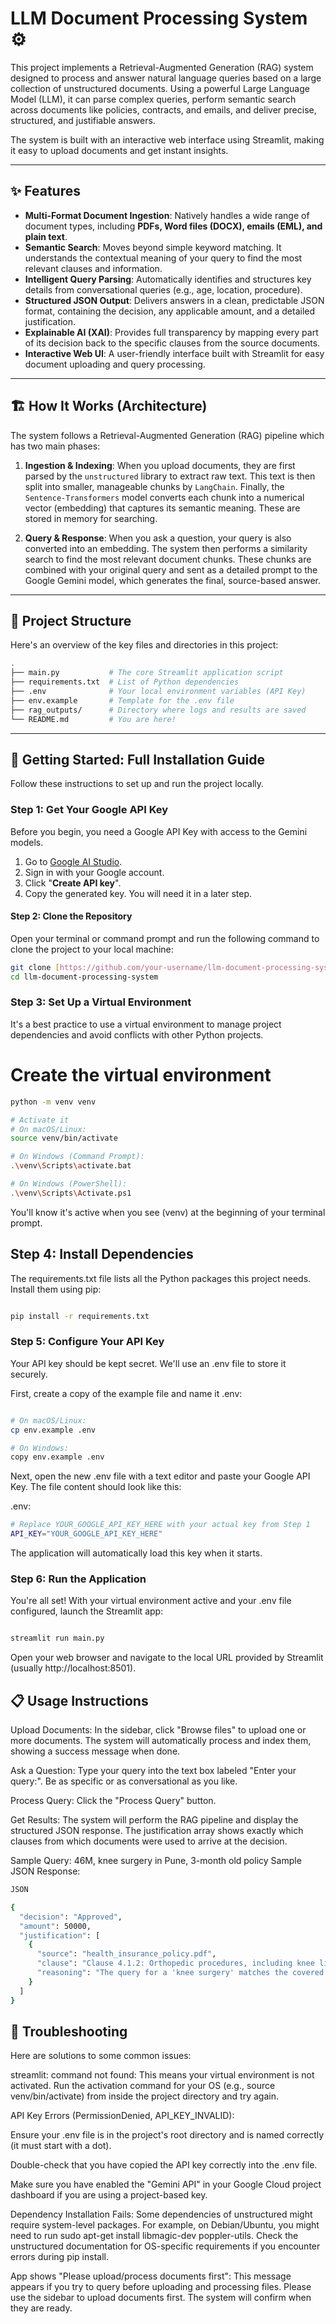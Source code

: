 # LLM Document Processing System ⚙️

This project implements a Retrieval-Augmented Generation (RAG) system designed to process and answer natural language queries based on a large collection of unstructured documents. Using a powerful Large Language Model (LLM), it can parse complex queries, perform semantic search across documents like policies, contracts, and emails, and deliver precise, structured, and justifiable answers.

The system is built with an interactive web interface using Streamlit, making it easy to upload documents and get instant insights.



---
## ✨ Features

-   **Multi-Format Document Ingestion**: Natively handles a wide range of document types, including **PDFs, Word files (DOCX), emails (EML), and plain text**.
-   **Semantic Search**: Moves beyond simple keyword matching. It understands the contextual meaning of your query to find the most relevant clauses and information.
-   **Intelligent Query Parsing**: Automatically identifies and structures key details from conversational queries (e.g., age, location, procedure).
-   **Structured JSON Output**: Delivers answers in a clean, predictable JSON format, containing the decision, any applicable amount, and a detailed justification.
-   **Explainable AI (XAI)**: Provides full transparency by mapping every part of its decision back to the specific clauses from the source documents.
-   **Interactive Web UI**: A user-friendly interface built with Streamlit for easy document uploading and query processing.

---

## 🏗️ How It Works (Architecture)

The system follows a Retrieval-Augmented Generation (RAG) pipeline which has two main phases:

1.  **Ingestion & Indexing**: When you upload documents, they are first parsed by the `unstructured` library to extract raw text. This text is then split into smaller, manageable chunks by `LangChain`. Finally, the `Sentence-Transformers` model converts each chunk into a numerical vector (embedding) that captures its semantic meaning. These are stored in memory for searching.

2.  **Query & Response**: When you ask a question, your query is also converted into an embedding. The system then performs a similarity search to find the most relevant document chunks. These chunks are combined with your original query and sent as a detailed prompt to the Google Gemini model, which generates the final, source-based answer.

---

## 📂 Project Structure

Here's an overview of the key files and directories in this project:
```bash
.
├── main.py           # The core Streamlit application script
├── requirements.txt  # List of Python dependencies
├── .env              # Your local environment variables (API Key)
├── env.example       # Template for the .env file
├── rag_outputs/      # Directory where logs and results are saved
└── README.md         # You are here!
```

---

## 🚀 Getting Started: Full Installation Guide

Follow these instructions to set up and run the project locally.

### Step 1: Get Your Google API Key

Before you begin, you need a Google API Key with access to the Gemini models.

1.  Go to [Google AI Studio](https://aistudio.google.com/app/apikey).
2.  Sign in with your Google account.
3.  Click "**Create API key**".
4.  Copy the generated key. You will need it in a later step.

#### Step 2: Clone the Repository

Open your terminal or command prompt and run the following command to clone the project to your local machine:

```bash
git clone [https://github.com/your-username/llm-document-processing-system.git](https://github.com/your-username/llm-document-processing-system.git)
cd llm-document-processing-system
```
### Step 3: Set Up a Virtual Environment
It's a best practice to use a virtual environment to manage project dependencies and avoid conflicts with other Python projects.



# Create the virtual environment
```Bash
python -m venv venv

# Activate it
# On macOS/Linux:
source venv/bin/activate

# On Windows (Command Prompt):
.\venv\Scripts\activate.bat

# On Windows (PowerShell):
.\venv\Scripts\Activate.ps1
```
You'll know it's active when you see (venv) at the beginning of your terminal prompt.

## Step 4: Install Dependencies
The requirements.txt file lists all the Python packages this project needs. Install them using pip:

```Bash

pip install -r requirements.txt
```
### Step 5: Configure Your API Key
Your API key should be kept secret. We'll use an .env file to store it securely.

First, create a copy of the example file and name it .env:

```Bash

# On macOS/Linux:
cp env.example .env

# On Windows:
copy env.example .env
```
Next, open the new .env file with a text editor and paste your Google API Key. The file content should look like this:

.env:
```Bash
# Replace YOUR_GOOGLE_API_KEY_HERE with your actual key from Step 1
API_KEY="YOUR_GOOGLE_API_KEY_HERE"
```
The application will automatically load this key when it starts.

### Step 6: Run the Application
You're all set! With your virtual environment active and your .env file configured, launch the Streamlit app:

```Bash

streamlit run main.py
```
Open your web browser and navigate to the local URL provided by Streamlit (usually http://localhost:8501).

## 📋 Usage Instructions
Upload Documents: In the sidebar, click "Browse files" to upload one or more documents. The system will automatically process and index them, showing a success message when done.

Ask a Question: Type your query into the text box labeled "Enter your query:". Be as specific or as conversational as you like.

Process Query: Click the "Process Query" button.

Get Results: The system will perform the RAG pipeline and display the structured JSON response. The justification array shows exactly which clauses from which documents were used to arrive at the decision.

Sample Query:
46M, knee surgery in Pune, 3-month old policy
Sample JSON Response:
```Bash
JSON

{
  "decision": "Approved",
  "amount": 50000,
  "justification": [
    {
      "source": "health_insurance_policy.pdf",
      "clause": "Clause 4.1.2: Orthopedic procedures, including knee ligament repair, are covered for all policyholders above 18 years of age.",
      "reasoning": "The query for a 'knee surgery' matches the covered 'orthopedic procedures' mentioned in this clause, and the age '46' is above the minimum requirement of 18."
    }
  ]
}
```
## 🤔 Troubleshooting
Here are solutions to some common issues:

streamlit: command not found: This means your virtual environment is not activated. Run the activation command for your OS (e.g., source venv/bin/activate) from inside the project directory and try again.

API Key Errors (PermissionDenied, API_KEY_INVALID):

Ensure your .env file is in the project's root directory and is named correctly (it must start with a dot).

Double-check that you have copied the API key correctly into the .env file.

Make sure you have enabled the "Gemini API" in your Google Cloud project dashboard if you are using a project-based key.

Dependency Installation Fails: Some dependencies of unstructured might require system-level packages. For example, on Debian/Ubuntu, you might need to run sudo apt-get install libmagic-dev poppler-utils. Check the unstructured documentation for OS-specific requirements if you encounter errors during pip install.

App shows "Please upload/process documents first": This message appears if you try to query before uploading and processing files. Please use the sidebar to upload documents first. The system will confirm when they are ready.

